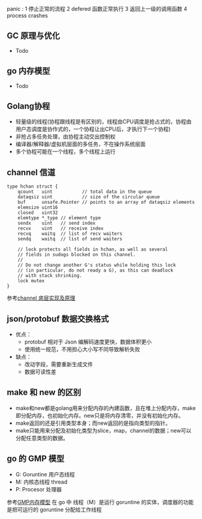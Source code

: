 panic :
1 停止正常的流程
2 defered 函数正常执行
3 返回上一级的调用函数
4 process crashes

## GC 原理与优化
- Todo

## go 内存模型
- Todo

## Golang协程
- 轻量级的线程(​ 协程跟线程是有区别的，线程由CPU调度是抢占式的，协程由用户态调度是协作式的，一个协程让出CPU后，才执行下一个协程)
- 非抢占多任务处理，由协程主动交出控制权
- 编译器/解释器/虚拟机层面的多任务，不在操作系统层面
- 多个协程可能在一个线程，多个线程上运行

## channel 信道
```
type hchan struct {
	qcount   uint           // total data in the queue
	dataqsiz uint           // size of the circular queue
	buf      unsafe.Pointer // points to an array of dataqsiz elements
	elemsize uint16
	closed   uint32
	elemtype *_type // element type
	sendx    uint   // send index
	recvx    uint   // receive index
	recvq    waitq  // list of recv waiters
	sendq    waitq  // list of send waiters

	// lock protects all fields in hchan, as well as several
	// fields in sudogs blocked on this channel.
	//
	// Do not change another G's status while holding this lock
	// (in particular, do not ready a G), as this can deadlock
	// with stack shrinking.
	lock mutex
}
```
参考[channel 底层实现及原理](https://gocn.vip/topics/9305)

## json/protobuf 数据交换格式
- 优点：
    - protobuf 相对于 Json 编解码速度更快，数据体积更小
    - 使用统一规范，不用担心大小写不同导致解析失败
- 缺点：
    - 改动字段，需要重新生成文件
    - 数据可读性差

## make 和 new 的区别
- make和new都是golang用来分配内存的內建函数，且在堆上分配内存，make 即分配内存，也初始化内存。new只是将内存清零，并没有初始化内存。
- make返回的还是引用类型本身；而new返回的是指向类型的指针。
- make只能用来分配及初始化类型为slice，map，channel的数据；new可以分配任意类型的数据。

## go 的 GMP 模型
- G: Goruntine 用户态线程
- M: 内核态线程 thread
- P: Procesor 处理器

参考[GMP内存模型](https://www.jianshu.com/p/fa696563c38a)
在 go 中 线程（M）是运行 goruntine 的实体，调度器的功能是把可运行的 goruntine 分配给工作线程
